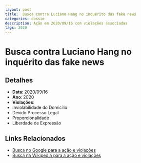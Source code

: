 ```yaml
---
layout: post
title:  Busca contra Luciano Hang no inquérito das fake news
categories: dossie
description: Ação em 2020/09/16 com violações associadas
tags: 2020
---
```


# Busca contra Luciano Hang no inquérito das fake news

## Detalhes
- **Data**: 2020/09/16
- **Ano**: 2020
- **Violações**:
- Inviolabilidade do Domicílio
- Devido Processo Legal
- Proporcionalidade
- Liberdade de Expressão

## Links Relacionados
- [Busca no Google para a ação e violações](https://www.google.com/search?q=%22Alexandre%20de%20Moraes%22%20Busca%20contra%20Luciano%20Hang%20no%20inqu%C3%A9rito%20das%20fake%20news%20Inviolabilidade%20do%20Domic%C3%ADlio%20Devido%20Processo%20Legal%20Proporcionalidade%20Liberdade%20de%20Express%C3%A3o%202020)
- [Busca na Wikipedia para a ação e violações](https://en.wikipedia.org/w/index.php?search=%22Alexandre%20de%20Moraes%22%20Busca%20contra%20Luciano%20Hang%20no%20inqu%C3%A9rito%20das%20fake%20news%20Inviolabilidade%20do%20Domic%C3%ADlio%20Devido%20Processo%20Legal%20Proporcionalidade%20Liberdade%20de%20Express%C3%A3o%202020)
